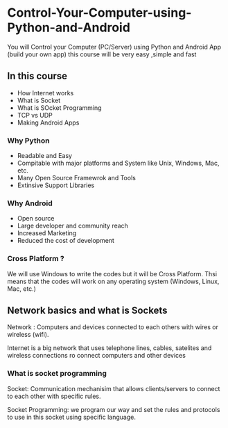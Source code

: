 # Control-Your-Computer-using-Python-and-Android #

You will Control your Computer (PC/Server) using Python and Android App (build your own app)  this course will be very easy ,simple  and fast

## In this course ##
- How Internet works
- What is Socket
- What is SOcket Programming
- TCP vs UDP
- Making Android Apps

### Why Python ###
- Readable and Easy
- Compitable with major platforms and System like Unix, Windows, Mac, etc.
- Many Open Source Framewrok and Tools
- Extinsive Support Libraries

### Why Android ###
- Open source 
- Large developer and community reach
- Increased Marketing
- Reduced the  cost of development

### Cross Platform ? ###
We will use Windows to write the codes but it will be Cross Platform. Thsi means that the codes will work on any operating system (Windows, Linux, Mac, etc.)


## Network basics and what is Sockets ##
Network : Computers and devices connected to each others with wires or wireless (wifi).

Internet is a big network that uses telephone lines, cables, satelites and wireless connections ro connect computers and other devices

### What is socket programming ###
Socket: Communication mechanisim that allows clients/servers to connect to each other with specific rules.

Socket Programming: we program our way and set the rules and protocols to use in this socket using specific language.

